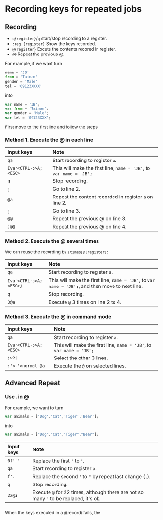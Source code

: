 # Recording keys for repeated jobs

## Recording

- `q{register}`/`q` start/stop recording to a register.
- `:reg {register}` Show the keys recorded.
- `@{register}` Excute the contents recored in register.
- `@@` Repeat the previous @.



For example, if we want turn

```js
name = 'JB'
from = 'Tainan'
gender = 'Male'
tel = '09123XXXX'
```

into 

```js
var name = 'JB';
var from = 'Tainan';
var gender = 'Male';
var tel = '09123XXX';
```

First move to the first line and follow the steps.


### Method 1. Execute the @ in each line

| Input keys | Note |
|:-----------|:-----|
| `qa` | Start recording to register `a`. |
| `Ivar<CTRL-o>A;<ESC>` | This will make the first line, `name = 'JB'`, to `var name = 'JB';` |
| `q` | Stop recording. |
| `j` | Go to line 2. |
| `@a` | Repeat the content recorded in register `a` on line 2. |
| `j` | Go to line 3. |
| `@@` | Repeat the previous @ on line 3. |
| `j@@` | Repeat the previous @ on line 4. |


### Method 2. Execute the @ several times

We can reuse the recording by `{times}@{register}`:

| Input keys | Note |
|:-----------|:-----|
| `qa` | Start recording to register `a`. |
| `Ivar<CTRL-o>A;<ESC>j` | This will make the first line, `name = 'JB'`, to `var name = 'JB';`, and then move to next line. |
| `q` | Stop recording. |
| `3@a` | Execute `@` 3 times on line 2 to 4. |


### Method 3. Execute the @ in command mode

| Input keys | Note |
|:-----------|:-----|
| `qa` | Start recording to register `a`. |
| `Ivar<CTRL-o>A;<ESC>` | This will make the first line, `name = 'JB'`, to `var name = 'JB';` |
| `jv2j` | Select the other 3 lines. |
| `:'<,'>normal @a` | Execute the `@` on selected lines. |



## Advanced Repeat

### Use . in @

For example, we want to turn

```js
var animals = ['Dog','Cat','Tiger','Bear'];
```

into

```js
var animals = ["Dog","Cat","Tiger","Bear"];
```

| Input keys | Note |
|:-----------|:-----|
| `0f'r"` | Replace the first `'` to `"`. |
| `qa` | Start recording to register `a`. |
| `f'.` | Replace the second `'` to `"` by repeat last change (`.`). |
| `q` | Stop recording. |
| `22@a` | Execute `@` for 22 times, although there are not so many `'` to be replaced, it's ok. |



### 

When the keys executed in a `@`(record) fails, the 

